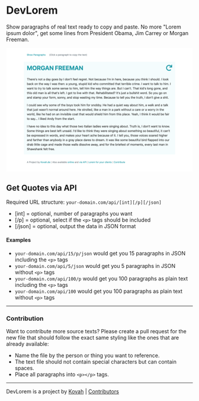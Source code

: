 # DevLorem

Show paragraphs of real text ready to copy and paste. No more "Lorem ipsum dolor", get some lines from President Obama, 
Jim Carrey or Morgan Freeman.

![Preview Screenshot](/preview.png)

## Get Quotes via API

Required URL structure:
`your-domain.com/api/[int][/p][/json]`

* [int] = optional, number of paragraphs you want
* [/p] = optional, select if the `<p>` tags should be included
* [/json] = optional, output the data in JSON format

#### Examples

* `your-domain.com/api/15/p/json` would get you 15 paragraphs in JSON including the `<p>` tags
* `your-domain.com/api/5/json` would get you 5 paragraphs in JSON without `<p>` tags
* `your-domain.com/api/100/p` would get you 100 paragraphs as plain text including the `<p>` tags
* `your-domain.com/api/100` would get you 100 paragraphs as plain text without `<p>` tags

---

### Contribution

Want to contribute more source texts? Please create a pull request for the new file that should follow the exact same 
styling like the ones that are already available:

* Name the file by the person or thing you want to reference.
* The text file should not contain special characters but can contain spaces.
* Place all paragraphs into `<p></p>` tags.

---

DevLorem is a project by [Kovah](https://kovah.de) | [Contributors](https://github.com/Kovah/DevLorem/graphs/contributors)
